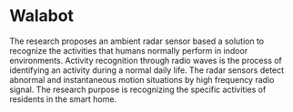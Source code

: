# Walabot
The research proposes an ambient radar sensor based a solution to recognize the activities that humans normally perform in indoor environments. Activity recognition through radio waves is the process of identifying an activity during a normal daily life. The radar sensors detect abnormal and instantaneous motion situations by high frequency radio signal. The research purpose is recognizing the specific activities of residents in the smart home.
